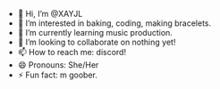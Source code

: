 - 👋 Hi, I’m @XAYJL
- 👀 I’m interested in baking, coding, making bracelets.
- 🌱 I’m currently learning music production.
- 💞️ I’m looking to collaborate on nothing yet!
- 📫 How to reach me: discord!
- 😄 Pronouns: She/Her
- ⚡ Fun fact: m goober.

<!---
XAYJL/XAYJL is a ✨ special ✨ repository because its `README.md` (this file) appears on your GitHub profile.
You can click the Preview link to take a look at your changes.
--->
